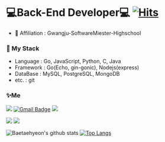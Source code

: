 # 💻Back-End Developer💻 [![Hits](https://hits.seeyoufarm.com/api/count/incr/badge.svg?url=https%3A%2F%2Fgithub.com%2Fqoxogus%2Fhit-counter&count_bg=%23F106A5&title_bg=%2300FF74&icon=go.svg&icon_color=%233800FF&title=hits&edge_flat=false)](https://hits.seeyoufarm.com)
* 🏫 Affiliation : Gwangju-SoftwareMiester-Highschool  

### 📌 My Stack
* Language : Go, JavaScript, Python, C, Java
* Framework : Go(Echo, gin-gonic), Nodejs(express)
* DataBase : MySQL, PostgreSQL, MongoDB
* etc. : git



### ✨Me

<a href="https://www.instagram.com/tae_hyeon04/"><img src="https://img.shields.io/badge/-Instagram-dd2a7b?style=flat-square&logo=instagram&logoColor=white&link=https://www.instagram.com/tae_hyeon04/"/></a>
[![Gmail Badge](https://img.shields.io/badge/-Gmail-c14438?style=flat-square&logo=Gmail&logoColor=white&link=mailto:qoxogus0809@gmail.com)](mailto:qoxogus0809@gmail.com)
<a href="https://velog.io/@qoxogus"><img src="https://img.shields.io/badge/Velog-11B48A?style=flat-square&logo=Vimeo&logoColor=white&link=https://velog.io/@qoxogus"/></a>

<a href = "https://www.linkedin.com/in/%ED%83%9C%ED%98%84-%EB%B0%B0-9799a6208/"><img src = "https://img.shields.io/badge/LinkedIn-0077B5?style=for-the-badge&logo=linkedin&logoColor=white"/></a>
<a href = "https://www.rocketpunch.com/@b6829f9b"><img src = "https://img.shields.io/badge/RocketPunch-blueviolet?style=for-the-badge&logo=RocketPunch&logoColor=white"/></a>


</p>

![Baetaehyeon's github stats](https://github-readme-stats.vercel.app/api?username=qoxogus&show_icons=true)
[![Top Langs](https://github-readme-stats.vercel.app/api/top-langs/?username=qoxogus&hide=c,html)](https://github.com/anuraghazra/github-readme-stats)
